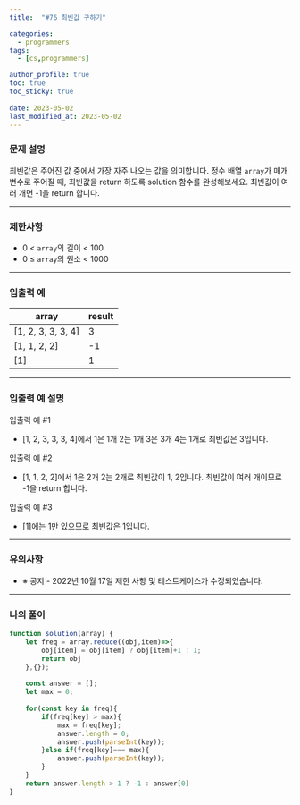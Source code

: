 ```yaml
---
title:  "#76 최빈값 구하기"

categories:
  - programmers
tags:
  - [cs,programmers]

author_profile: true
toc: true
toc_sticky: true
 
date: 2023-05-02
last_modified_at: 2023-05-02
---
```


### 문제 설명

최빈값은 주어진 값 중에서 가장 자주 나오는 값을 의미합니다. 정수 배열 `array`가 매개변수로 주어질 때, 최빈값을 return 하도록 solution 함수를 완성해보세요. 최빈값이 여러 개면 -1을 return 합니다.

---

### 제한사항

- 0 < `array`의 길이 < 100
- 0 ≤ `array`의 원소 < 1000

---

### 입출력 예

| array | result |
| --- | --- |
| [1, 2, 3, 3, 3, 4] | 3 |
| [1, 1, 2, 2] | -1 |
| [1] | 1 |

---

### **입출력 예 설명**

입출력 예 #1

- [1, 2, 3, 3, 3, 4]에서 1은 1개 2는 1개 3은 3개 4는 1개로 최빈값은 3입니다.

입출력 예 #2

- [1, 1, 2, 2]에서 1은 2개 2는 2개로 최빈값이 1, 2입니다. 최빈값이 여러 개이므로 -1을 return 합니다.

입출력 예 #3

- [1]에는 1만 있으므로 최빈값은 1입니다.

---

### **유의사항**

- ※ 공지 - 2022년 10월 17일 제한 사항 및 테스트케이스가 수정되었습니다.

---

### 나의 풀이

```jsx
function solution(array) {
    let freq = array.reduce((obj,item)=>{
        obj[item] = obj[item] ? obj[item]+1 : 1;
        return obj
    },{});
    
    const answer = [];
    let max = 0;
    
    for(const key in freq){
        if(freq[key] > max){
            max = freq[key];
            answer.length = 0;
            answer.push(parseInt(key));
        }else if(freq[key]=== max){
            answer.push(parseInt(key));
        }
    }
    return answer.length > 1 ? -1 : answer[0]
}
```
